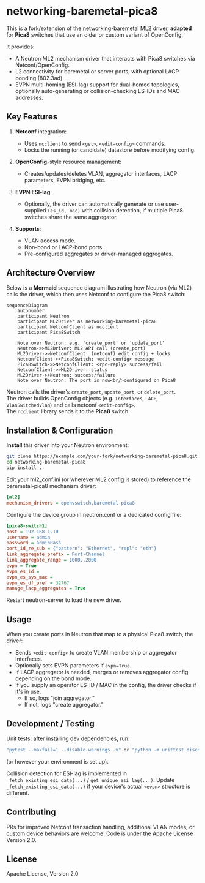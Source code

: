 # networking-baremetal-pica8

This is a fork/extension of the [networking-baremetal](https://github.com/openstack/networking-baremetal) ML2 driver, **adapted** for **Pica8** switches that use an older or custom variant of OpenConfig.

It provides:
- A Neutron ML2 mechanism driver that interacts with Pica8 switches via Netconf/OpenConfig.
- L2 connectivity for baremetal or server ports, with optional LACP bonding (802.3ad).
- EVPN multi-homing (ESI-lag) support for dual-homed topologies, optionally auto-generating or collision-checking ES-IDs and MAC addresses.

## Key Features

1. **Netconf** integration:
   - Uses `ncclient` to send `<get>`, `<edit-config>` commands.
   - Locks the running (or candidate) datastore before modifying config.

2. **OpenConfig**-style resource management:
   - Creates/updates/deletes VLAN, aggregator interfaces, LACP parameters, EVPN bridging, etc.

3. **EVPN ESI-lag**:
   - Optionally, the driver can automatically generate or use user-supplied `(es_id, mac)` with collision detection, if multiple Pica8 switches share the same aggregator.

4. **Supports**:
   - VLAN access mode.
   - Non-bond or LACP-bond ports.
   - Pre-configured aggregates or driver-managed aggregates.

## Architecture Overview

Below is a **Mermaid** sequence diagram illustrating how Neutron (via ML2) calls the driver, which then uses Netconf to configure the Pica8 switch:

```mermaid
sequenceDiagram
    autonumber
    participant Neutron
    participant ML2Driver as networking-baremetal-pica8
    participant NetconfClient as ncclient
    participant Pica8Switch

    Note over Neutron: e.g. 'create_port' or 'update_port'
    Neutron->>ML2Driver: ML2 API call (create_port)
    ML2Driver->>NetconfClient: (netconf) edit_config + locks
    NetconfClient->>Pica8Switch: <edit-config> message
    Pica8Switch->>NetconfClient: <rpc-reply> success/fail
    NetconfClient->>ML2Driver: status
    ML2Driver->>Neutron: success/failure
    Note over Neutron: The port is now<br/>configured on Pica8
```

Neutron calls the driver's `create_port`, `update_port`, or `delete_port`.  
The driver builds OpenConfig objects (e.g. `Interfaces`, `LACP`, `VlanSwitchedVlan`) and calls netconf `<edit-config>`.  
The `ncclient` library sends it to the **Pica8** switch.

## Installation & Configuration

**Install** this driver into your Neutron environment:
```bash
git clone https://example.com/your-fork/networking-baremetal-pica8.git
cd networking-baremetal-pica8
pip install .
```

Edit your ml2_conf.ini (or wherever ML2 config is stored) to reference the baremetal-pica8 mechanism driver:

```ini
[ml2]
mechanism_drivers = openvswitch,baremetal-pica8
```

Configure the device group in neutron.conf or a dedicated config file:

```ini
[pica8-switch1]
host = 192.168.1.10
username = admin
password = adminPass
port_id_re_sub = {"pattern": "Ethernet", "repl": "eth"}
link_aggregate_prefix = Port-Channel
link_aggregate_range = 1000..2000
evpn = True
evpn_es_id =
evpn_es_sys_mac =
evpn_es_df_pref = 32767
manage_lacp_aggregates = True
```

Restart neutron-server to load the new driver.

## Usage

When you create ports in Neutron that map to a physical Pica8 switch, the driver:

- Sends `<edit-config>` to create VLAN membership or aggregator interfaces.
- Optionally sets EVPN parameters if `evpn=True`.
- If LACP aggregator is needed, merges or removes aggregator config depending on the bond mode.
- If you supply an operator ES-ID / MAC in the config, the driver checks if it's in use.
  - If so, logs "join aggregator."
  - If not, logs "create aggregator."

## Development / Testing

Unit tests: after installing dev dependencies, run:

```bash
"pytest --maxfail=1 --disable-warnings -v" or "python -m unittest discover ."
```
(or however your environment is set up).

Collision detection for ESI-lag is implemented in `_fetch_existing_esi_data(...)` / `get_unique_esi_lag(...)`.
Update `_fetch_existing_esi_data(...)` if your device's actual `<evpn>` structure is different.

## Contributing

PRs for improved Netconf transaction handling, additional VLAN modes, or custom device behaviors are welcome.
Code is under the Apache License Version 2.0.

## License

Apache License, Version 2.0
